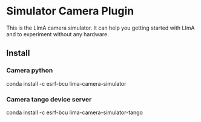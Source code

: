 # Simulator Camera Plugin

This is the LImA camera simulator. It can help you getting started with LImA and to experiment without any hardware.

## Install

### Camera python

conda install -c esrf-bcu lima-camera-simulator

### Camera tango device server

conda install -c esrf-bcu lima-camera-simulator-tango
